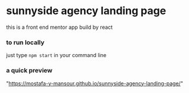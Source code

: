 # sunnyside agency landing page

this is a front end mentor app build by react

### to run locally

just type `npm start` in your command line

### a quick preview

"https://mostafa-y-mansour.github.io/sunnyside-agency-landing-page/"